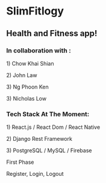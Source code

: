 # SlimFitlogy
## Health and Fitness app! 

### In collaboration with :

<p>1) Chow Khai Shian </p> 
<p>2) John Law  </p> 
<p>3) Ng Phoon Ken</p> 
<p>3) Nicholas Low</p> 

### Tech Stack At The Moment:
<p>1) React.js / React Dom / React Native </p> 
<p>2) Django Rest Framework  </p> 
<p>3) PostgreSQL / MySQL / Firebase </p> 

<p> First Phase </p>
<p> Register, Login, Logout </p>
